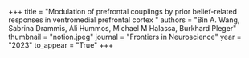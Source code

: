 +++
title = "Modulation of prefrontal couplings by prior belief-related responses in ventromedial prefrontal cortex "
authors = "Bin A. Wang, Sabrina Drammis, Ali Hummos, Michael M Halassa, Burkhard Pleger"
thumbnail = "notion.jpeg"
journal = "Frontiers in Neuroscience"
year = "2023"
to_appear = "True"
+++
